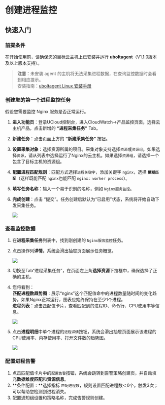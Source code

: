 # 创建进程监控

## 快速入门

### 前提条件

在开始使用前，请确保您的目标云主机上已安装并运行 **uboltagent**（V1.1.0版本及以上版本支持）。

> **注意**：未安装 agent 的主机将无法采集进程数据，在查询监控数据时会看到相应提示。    
> 安装指南：[uboltagent Linux 安装手册](/cloudwatch/uboltagent/UboltAgent_Linux_Installation_Guide.md)

### 创建您的第一个进程监控任务

假设您需要监控 Nginx 服务是否正常运行。

1. **进入功能页**：登录UCloud控制台，进入CloudWatch→产品监控页面，选择云主机产品，点击新增的 **“进程采集任务”** Tab。

2. **新建任务**：点击页面上方的 **“新建采集任务”** 按钮。

3. **设置采集对象**：选择资源所属的项目。采集对象支持选择`资源`或`资源组`。如果选择`资源`，请从列表中选择运行了Nginx的云主机。如果选择`资源组`，请选择一个包含了目标主机的资源组。

4. **配置进程匹配规则**：匹配方式选择`进程关键字`，添加关键字 `nginx`，选择 **`模糊匹配`**（这样既能匹配 `nginx`也能匹配 `nginx: worker process`）。

5. **填写任务名称**：输入一个易于识别的名称，例如 `Nginx服务监控`。

6. **完成创建**：点击 “提交”。任务创建后默认为“已启用”状态，系统将开始自动下发采集任务。

   ![](https://www-s.ucloud.cn/2025/09/18009cced4bb0acf43c40e7d5275fc31_1758190954303.png)

### 查看监控数据

1. 在**进程采集任务**列表中，找到刚创建的 `Nginx服务监控`任务。

2. 点击操作列**详情**，系统会滑出抽屉页面展示任务概览。

   ![](https://www-s.ucloud.cn/2025/09/4564f32013b261d20292f841d947b38f_1758190954299.png)

3. 切换至Tab“进程采集任务”，在页面左上角**选择资源**下拉框中，确保选择了正确的主机。

4. 您将看到：      
   **匹配进程数趋势图**：展示“nginx”这个匹配值命中的进程数量随时间的变化趋势。如果Nginx正常运行，图表应始终保持在至少1个进程。   
   **进程列表**：点击匹配值卡片，查看匹配到的进程ID、命令行、CPU使用率等信息。

   ![](https://www-s.ucloud.cn/2025/09/7c53778bf4c912c9b3b83e6f40400031_1758190954296.png)

5. 点击**进程明细**中单个进程的`进程详情`按钮，系统会滑出抽屉页面展示该进程的CPU使用率、内存使用率、打开文件数的趋势图。

   ![](https://www-s.ucloud.cn/2025/09/15e237f793cf9bf36c5761ef79bb6e57_1758190954287.png)

### 配置进程告警

1. 点击匹配值卡片中的`配置告警`按钮，系统会跳转到告警策略创建页，并自动填充**数据维度匹配**和**资源信息**。
2. **条件配置：**选择指标 `匹配进程数`，规则设置匹配进程数＜0个，触发3次；可以帮助您检测到进程消失。
3. 配置通知组设置和策略名称，完成告警规则创建。
